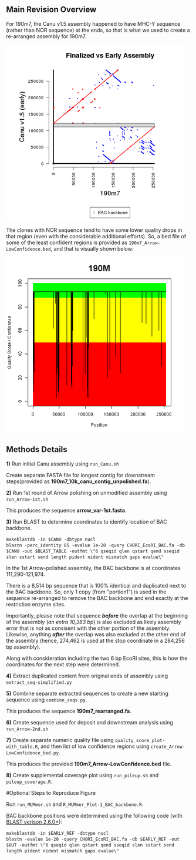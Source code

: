 ## Main Revision Overview

For 190m7, the Canu v1.5 assembly happened to have MHC-Y sequence (rather than NOR sequence) at the ends, so that is what we used to create a re-arranged assembly for 190m7.

![Assembly Revision Dot Plot](190m7_revision_Rplot.png "Assembly Revision Dot Plot")

The clones with NOR sequence tend to have some lower quality drops in that region (even with the considerable additional efforts).  So, a bed file of some of the least confident regions is provided as `190m7_Arrow-LowConfidence.bed`, and that is visually shown below:

![Quality Scores in Polished Assembly](arrow_consensus-qual.png "Quality Scores in Polished Assembly")

## Methods Details

**1)** Run initial Canu assembly using `run_Canu.sh`

Create separate FASTA file for longest contig for downstream steps(provided as **190m7_10k_canu_contig_unpolished.fa**).

**2)** Run 1st round of Arrow polishing on unmodified assembly using `run_Arrow-1st.sh`

This produces the sequence **arrow_var-1st.fasta**.

**3)** Run BLAST to determine coordinates to identify location of BAC backbone.

```
makeblastdb -in $CANU -dbtype nucl
blastn -perc_identity 85 -evalue 1e-20 -query CHORI_EcoRI_BAC.fa -db $CANU -out $BLAST_TABLE -outfmt \"6 qseqid qlen qstart qend sseqid slen sstart send length pident nident mismatch gaps evalue\"
```

In the 1st Arrow-polished assembly, the BAC backbone is at coordinates 111,290-121,974.

There is a 8,514 bp sequence that is 100% identical and duplicated next to the BAC backbone.  So, only 1 copy (from "portion1") is used in the sequence re-arranged to remove the BAC backbone and end exactly at the restriction enzyme sites.

Importantly, please note that sequence ***before*** the overlap at the beginning of the assembly (*an extra 10,383 bp*) is also excluded as likely assembly error that is not as consisent with the other portion of the assembly.  Likewise, anything ***after*** the overlap was also excluded at the other end of the assembly (hence, 274,462 is used at the stop coordinate in a 284,256 bp assembly).

Along with consideration including the two 6 bp EcoRI sites, this is how the coordinates for the next step were determined.

**4)** Extract duplicated content from original ends of assembly using `extract_seq-simplified.py`

**5)** Combine separate extracted sequences to create a new starting sequence using `combine_seqs.py`.

This produces the sequence **190m7_rearranged.fa**.

**6)** Create sequence used for deposit and downstream analysis using `run_Arrow-2nd.sh`

**7)** Create separate numeric quality file using `quality_score_plot-with_table.R`, and then list of low confidence regions using `create_Arrow-LowConfidence_bed.py`.

This produces the provided **190m7_Arrow-LowConfidence.bed** file.

**8)** Create supplemental coverage plot using `run_pileup.sh` and `pileup_coverage.R`.

#Optional Steps to Reproduce Figure

Run `run_MUMmer.sh` and `R_MUMmer_Plot-1_BAC_backbone.R`.

BAC backbone positions were determined using the following code (with [BLAST verison 2.6.0+](https://ftp.ncbi.nlm.nih.gov/blast/executables/blast+/2.6.0/)):

```
makeblastdb -in $EARLY_REF -dbtype nucl
blastn -evalue 1e-20 -query CHORI_EcoRI_BAC.fa -db $EARLY_REF -out $OUT -outfmt \"6 qseqid qlen qstart qend sseqid slen sstart send length pident nident mismatch gaps evalue\"
```